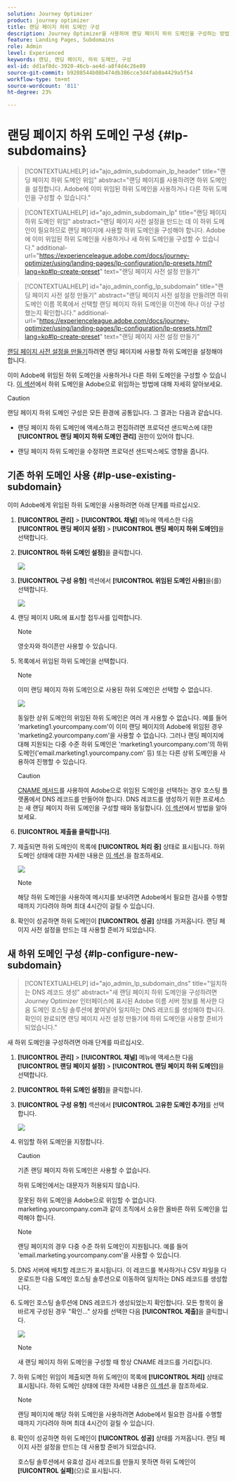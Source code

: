 ```yaml
---
solution: Journey Optimizer
product: journey optimizer
title: 랜딩 페이지 하위 도메인 구성
description: Journey Optimizer을 사용하여 랜딩 페이지 하위 도메인을 구성하는 방법 알아보기
feature: Landing Pages, Subdomains
role: Admin
level: Experienced
keywords: 랜딩, 랜딩 페이지, 하위 도메인, 구성
exl-id: dd1af8dc-3920-46cb-ae4d-a8f4d4c26e89
source-git-commit: b9208544b08b474db386cce3d4fab0a4429a5f54
workflow-type: tm+mt
source-wordcount: '811'
ht-degree: 23%

---
```


# 랜딩 페이지 하위 도메인 구성 {#lp-subdomains}

>[!CONTEXTUALHELP]
>id="ajo_admin_subdomain_lp_header"
>title="랜딩 페이지 하위 도메인 위임"
>abstract="랜딩 페이지를 사용하려면 하위 도메인을 설정합니다. Adobe에 이미 위임된 하위 도메인을 사용하거나 다른 하위 도메인을 구성할 수 있습니다."

>[!CONTEXTUALHELP]
>id="ajo_admin_subdomain_lp"
>title="랜딩 페이지 하위 도메인 위임"
>abstract="랜딩 페이지 사전 설정을 만드는 데 이 하위 도메인이 필요하므로 랜딩 페이지에 사용할 하위 도메인을 구성해야 합니다. Adobe에 이미 위임된 하위 도메인을 사용하거나 새 하위 도메인을 구성할 수 있습니다."
>additional-url="https://experienceleague.adobe.com/docs/journey-optimizer/using/landing-pages/lp-configuration/lp-presets.html?lang=ko#lp-create-preset" text="랜딩 페이지 사전 설정 만들기"

>[!CONTEXTUALHELP]
>id="ajo_admin_config_lp_subdomain"
>title="랜딩 페이지 사전 설정 만들기"
>abstract="랜딩 페이지 사전 설정을 만들려면 하위 도메인 이름 목록에서 선택할 랜딩 페이지 하위 도메인을 이전에 하나 이상 구성했는지 확인합니다."
>additional-url="https://experienceleague.adobe.com/docs/journey-optimizer/using/landing-pages/lp-configuration/lp-presets.html?lang=ko#lp-create-preset" text="랜딩 페이지 사전 설정 만들기"

[랜딩 페이지 사전 설정을 만들기](lp-presets.md)하려면 랜딩 페이지에 사용할 하위 도메인을 설정해야 합니다.

이미 Adobe에 위임된 하위 도메인을 사용하거나 다른 하위 도메인을 구성할 수 있습니다. [이 섹션](../configuration/delegate-subdomain.md)에서 하위 도메인을 Adobe으로 위임하는 방법에 대해 자세히 알아보세요.

>[!CAUTION]
>
>랜딩 페이지 하위 도메인 구성은 모든 환경에 공통입니다. 그 결과는 다음과 같습니다.
>
>* 랜딩 페이지 하위 도메인에 액세스하고 편집하려면 프로덕션 샌드박스에 대한 **[!UICONTROL 랜딩 페이지 하위 도메인 관리]** 권한이 있어야 합니다.
>
> * 랜딩 페이지 하위 도메인을 수정하면 프로덕션 샌드박스에도 영향을 줍니다.

## 기존 하위 도메인 사용 {#lp-use-existing-subdomain}

이미 Adobe에게 위임된 하위 도메인을 사용하려면 아래 단계를 따르십시오.

1. **[!UICONTROL 관리]** > **[!UICONTROL 채널]** 메뉴에 액세스한 다음 **[!UICONTROL 랜딩 페이지 설정]** > **[!UICONTROL 랜딩 페이지 하위 도메인]**&#x200B;을 선택합니다.

1. **[!UICONTROL 하위 도메인 설정]**&#x200B;을 클릭합니다.

   ![](assets/lp_set-up-subdomain.png)

1. **[!UICONTROL 구성 유형]** 섹션에서 **[!UICONTROL 위임된 도메인 사용]**&#x200B;을(를) 선택합니다.

   ![](assets/lp_use-delegated-subdomain.png)

1. 랜딩 페이지 URL에 표시할 접두사를 입력합니다.

   >[!NOTE]
   >
   >영숫자와 하이픈만 사용할 수 있습니다.

1. 목록에서 위임된 하위 도메인을 선택합니다.

   >[!NOTE]
   >
   >이미 랜딩 페이지 하위 도메인으로 사용된 하위 도메인은 선택할 수 없습니다.

   <!--Capital letters are not allowed in subdomains. TBC by PM-->

   ![](assets/lp_prefix-and-subdomain.png)

   동일한 상위 도메인의 위임된 하위 도메인은 여러 개 사용할 수 없습니다. 예를 들어 &#39;marketing1.yourcompany.com&#39;이 이미 랜딩 페이지의 Adobe에 위임된 경우 &#39;marketing2.yourcompany.com&#39;을 사용할 수 없습니다. 그러나 랜딩 페이지에 대해 지원되는 다중 수준 하위 도메인은 &#39;marketing1.yourcompany.com&#39;의 하위 도메인(&#39;email.marketing1.yourcompany.com&#39; 등) 또는 다른 상위 도메인을 사용하여 진행할 수 있습니다.

   >[!CAUTION]
   >
   >[CNAME 메서드](../configuration/delegate-subdomain.md#cname-subdomain-delegation)를 사용하여 Adobe으로 위임된 도메인을 선택하는 경우 호스팅 플랫폼에서 DNS 레코드를 만들어야 합니다. DNS 레코드를 생성하기 위한 프로세스는 새 랜딩 페이지 하위 도메인을 구성할 때와 동일합니다. [이 섹션](#lp-configure-new-subdomain)에서 방법을 알아보세요.

1. **[!UICONTROL 제출을 클릭합니다]**.

1. 제출되면 하위 도메인이 목록에 **[!UICONTROL 처리 중]** 상태로 표시됩니다. 하위 도메인 상태에 대한 자세한 내용은 [이 섹션](../configuration/about-subdomain-delegation.md#access-delegated-subdomains).<!--Same statuses?-->을 참조하세요.

   ![](assets/lp_subdomain-processing.png)

   >[!NOTE]
   >
   >해당 하위 도메인을 사용하여 메시지를 보내려면 Adobe에서 필요한 검사를 수행할 때까지 기다려야 하며 최대 4시간이 걸릴 수 있습니다.<!--Learn more in [this section](delegate-subdomain.md#subdomain-validation).-->

1. 확인이 성공하면 하위 도메인이 **[!UICONTROL 성공]** 상태를 가져옵니다. 랜딩 페이지 사전 설정을 만드는 데 사용할 준비가 되었습니다.

## 새 하위 도메인 구성 {#lp-configure-new-subdomain}

>[!CONTEXTUALHELP]
>id="ajo_admin_lp_subdomain_dns"
>title="일치하는 DNS 레코드 생성"
>abstract="새 랜딩 페이지 하위 도메인을 구성하려면 Journey Optimizer 인터페이스에 표시된 Adobe 이름 서버 정보를 복사한 다음 도메인 호스팅 솔루션에 붙여넣어 일치하는 DNS 레코드를 생성해야 합니다. 확인이 완료되면 랜딩 페이지 사전 설정 만들기에 하위 도메인을 사용할 준비가 되었습니다."

새 하위 도메인을 구성하려면 아래 단계를 따르십시오.

1. **[!UICONTROL 관리]** > **[!UICONTROL 채널]** 메뉴에 액세스한 다음 **[!UICONTROL 랜딩 페이지 설정]** > **[!UICONTROL 랜딩 페이지 하위 도메인]**&#x200B;을 선택합니다.

1. **[!UICONTROL 하위 도메인 설정]**&#x200B;을 클릭합니다.

1. **[!UICONTROL 구성 유형]** 섹션에서 **[!UICONTROL 고유한 도메인 추가]**&#x200B;를 선택합니다.

   ![](assets/lp_add-your-own-subdomain.png)

1. 위임할 하위 도메인을 지정합니다.

   >[!CAUTION]
   >
   >기존 랜딩 페이지 하위 도메인은 사용할 수 없습니다.
   >
   >하위 도메인에서는 대문자가 허용되지 않습니다.

   잘못된 하위 도메인을 Adobe으로 위임할 수 없습니다. marketing.yourcompany.com과 같이 조직에서 소유한 올바른 하위 도메인을 입력해야 합니다.

   >[!NOTE]
   >
   >랜딩 페이지의 경우 다중 수준 하위 도메인이 지원됩니다. 예를 들어 &#39;email.marketing.yourcompany.com&#39;을 사용할 수 있습니다.

1. DNS 서버에 배치할 레코드가 표시됩니다. 이 레코드를 복사하거나 CSV 파일을 다운로드한 다음 도메인 호스팅 솔루션으로 이동하여 일치하는 DNS 레코드를 생성합니다.

1. 도메인 호스팅 솔루션에 DNS 레코드가 생성되었는지 확인합니다. 모든 항목이 올바르게 구성된 경우 &quot;확인...&quot; 상자를 선택한 다음 **[!UICONTROL 제출]**&#x200B;을 클릭합니다.

   ![](assets/lp_add-your-own-subdomain-confirm.png)

   >[!NOTE]
   >
   >새 랜딩 페이지 하위 도메인을 구성할 때 항상 CNAME 레코드를 가리킵니다.

1. 하위 도메인 위임이 제출되면 하위 도메인이 목록에 **[!UICONTROL 처리]** 상태로 표시됩니다. 하위 도메인 상태에 대한 자세한 내용은 [이 섹션](../configuration/about-subdomain-delegation.md#access-delegated-subdomains).<!--Same statuses?-->을 참조하세요.

   >[!NOTE]
   >
   >랜딩 페이지에 해당 하위 도메인을 사용하려면 Adobe에서 필요한 검사를 수행할 때까지 기다려야 하며 최대 4시간이 걸릴 수 있습니다.<!--Learn more in [this section](#subdomain-validation).-->

1. 확인이 성공하면 하위 도메인이 **[!UICONTROL 성공]** 상태를 가져옵니다. 랜딩 페이지 사전 설정을 만드는 데 사용할 준비가 되었습니다.

   호스팅 솔루션에서 유효성 검사 레코드를 만들지 못하면 하위 도메인이 **[!UICONTROL 실패]**(으)로 표시됩니다.
